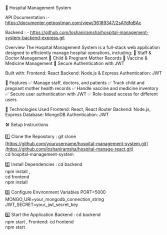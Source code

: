 🏥 Hospital Management System

API Documentation :- https://documenter.getpostman.com/view/36189347/2sAYdfqBAc

Backend : - https://github.com/loshaniramsha/hospital-management-system-backend-express.git

Overview
The Hospital Management System is a full-stack web application designed to efficiently manage hospital operations, including:
🏥 Staff & Doctor Management
👶 Child & Pregnant Mother Records
💉 Vaccine & Medicine Management
🔐 Secure Authentication with JWT

Built with:
  Frontend: React
  Backend: Node.js & Express
  Authentication: JWT

🚀 Features
✅ Manage staff, doctors, and patients
✅ Track child and pregnant mother health records
✅ Handle vaccine and medicine inventory
✅ Secure user authentication with JWT
✅ Role-based access for different users

📌 Technologies Used
Frontend: React, React Router
Backend: Node.js, Express
Database: MongoDB
Authentication: JWT


🛠️ Setup Instructions

1️⃣ Clone the Repository :
git clone [https://github.com/yourusername/hospital-management-system.git](https://github.com/loshaniramsha/hospital-manage-react.git)  
cd hospital-management-system

2️⃣ Install Dependencies :
cd backend  
npm install ,  
cd frontend  
npm install  

3️⃣ Configure Environment Variables
PORT=5000  
MONGO_URI=your_mongodb_connection_string  
JWT_SECRET=your_jwt_secret_key  

4️⃣ Start the Application
Backend :
cd backend  
npm start  ,
Frontend:
cd frontend  
npm start  



